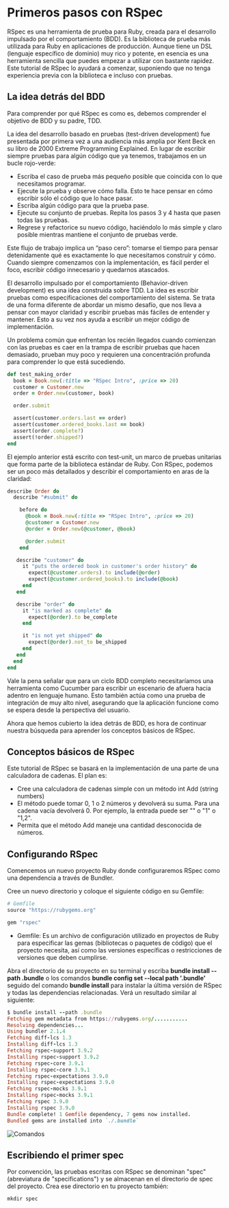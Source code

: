 # Primeros pasos con RSpec
RSpec es una herramienta de prueba para Ruby, creada para el desarrollo impulsado por el comportamiento (BDD). Es la biblioteca de prueba más utilizada para Ruby en aplicaciones de producción. Aunque tiene un DSL (lenguaje específico de dominio) muy rico y potente, en esencia es una herramienta sencilla que puedes empezar a utilizar con bastante rapidez. Este tutorial de RSpec lo ayudará a comenzar, suponiendo que no tenga experiencia previa con la biblioteca e incluso con pruebas.

## La idea detrás del BDD
Para comprender por qué RSpec es como es, debemos comprender el objetivo de BDD y su padre, TDD.

La idea del desarrollo basado en pruebas (test-driven development) fue presentada por primera vez a una audiencia más amplia por Kent Beck en su libro de 2000 Extreme Programming Explained. En lugar de escribir siempre pruebas para algún código que ya tenemos, trabajamos en un bucle rojo-verde:
* Escriba el caso de prueba más pequeño posible que coincida con lo que necesitamos programar.
* Ejecute la prueba y observe cómo falla. Esto te hace pensar en cómo escribir sólo el código que lo hace pasar.
* Escriba algún código para que la prueba pase.
* Ejecute su conjunto de pruebas. Repita los pasos 3 y 4 hasta que pasen todas las pruebas.
* Regrese y refactorice su nuevo código, haciéndolo lo más simple y claro posible mientras mantiene el conjunto de pruebas verde.

Este flujo de trabajo implica un “paso cero”: tomarse el tiempo para pensar detenidamente qué es exactamente lo que necesitamos construir y cómo. Cuando siempre comenzamos con la implementación, es fácil perder el foco, escribir código innecesario y quedarnos atascados.

El desarrollo impulsado por el comportamiento (Behavior-driven development) es una idea construida sobre TDD. La idea es escribir pruebas como especificaciones del comportamiento del sistema. Se trata de una forma diferente de abordar un mismo desafío, que nos lleva a pensar con mayor claridad y escribir pruebas más fáciles de entender y mantener. Esto a su vez nos ayuda a escribir un mejor código de implementación.

Un problema común que enfrentan los recién llegados cuando comienzan con las pruebas es caer en la trampa de escribir pruebas que hacen demasiado, prueban muy poco y requieren una concentración profunda para comprender lo que está sucediendo.

``` ruby
def test_making_order
  book = Book.new(:title => "RSpec Intro", :price => 20)
  customer = Customer.new
  order = Order.new(customer, book)

  order.submit

  assert(customer.orders.last == order)
  assert(customer.ordered_books.last == book)
  assert(order.complete?)
  assert(!order.shipped?)
end
```
El ejemplo anterior está escrito con test-unit, un marco de pruebas unitarias que forma parte de la biblioteca estándar de Ruby.
Con RSpec, podemos ser un poco más detallados y describir el comportamiento en aras de la claridad:
``` ruby
describe Order do
  describe "#submit" do

    before do
      @book = Book.new(:title => "RSpec Intro", :price => 20)
      @customer = Customer.new
      @order = Order.new(@customer, @book)

      @order.submit
    end

   describe "customer" do
     it "puts the ordered book in customer's order history" do
       expect(@customer.orders).to include(@order)
       expect(@customer.ordered_books).to include(@book)
     end
   end

   describe "order" do
     it "is marked as complete" do
       expect(@order).to be_complete
     end

     it "is not yet shipped" do
       expect(@order).not_to be_shipped
     end
   end
  end
end
```
Vale la pena señalar que para un ciclo BDD completo necesitaríamos una herramienta como Cucumber para escribir un escenario de afuera hacia adentro en lenguaje humano. Esto también actúa como una prueba de integración de muy alto nivel, asegurando que la aplicación funcione como se espera desde la perspectiva del usuario.

Ahora que hemos cubierto la idea detrás de BDD, es hora de continuar nuestra búsqueda para aprender los conceptos básicos de RSpec.

## Conceptos básicos de RSpec
Este tutorial de RSpec se basará en la implementación de una parte de una calculadora de cadenas. El plan es:
* Cree una calculadora de cadenas simple con un método int Add (string numbers)
* El método puede tomar 0, 1 o 2 números y devolverá su suma. Para una cadena vacía devolverá 0. Por ejemplo, la entrada puede ser "" o "1" o "1,2".
* Permita que el método Add maneje una cantidad desconocida de números.

## Configurando RSpec
Comencemos un nuevo proyecto Ruby donde configuraremos RSpec como una dependencia a través de Bundler.

Cree un nuevo directorio y coloque el siguiente código en su Gemfile:
``` ruby
# Gemfile
source "https://rubygems.org"

gem "rspec"
```
- Gemfile: Es un archivo de configuración utilizado en proyectos de Ruby para especificar las gemas (bibliotecas o paquetes de código) que el proyecto necesita, así como las versiones específicas o restricciones de versiones que deben cumplirse.

Abra el directorio de su proyecto en su terminal y escriba **bundle install --path .bundle** o los comandos **bundle config set --local path '.bundle'** seguido del comando **bundle install** para instalar la última versión de RSpec y todas las dependencias relacionadas. Verá un resultado similar al siguiente:
``` ruby
$ bundle install --path .bundle
Fetching gem metadata from https://rubygems.org/...........
Resolving dependencies...
Using bundler 2.1.4
Fetching diff-lcs 1.3
Installing diff-lcs 1.3
Fetching rspec-support 3.9.2
Installing rspec-support 3.9.2
Fetching rspec-core 3.9.1
Installing rspec-core 3.9.1
Fetching rspec-expectations 3.9.0
Installing rspec-expectations 3.9.0
Fetching rspec-mocks 3.9.1
Installing rspec-mocks 3.9.1
Fetching rspec 3.9.0
Installing rspec 3.9.0
Bundle complete! 1 Gemfile dependency, 7 gems now installed.
Bundled gems are installed into `./.bundle`
```
![Comandos](Imágenes/BundleInstall.png)

## Escribiendo el primer spec
Por convención, las pruebas escritas con RSpec se denominan "spec" (abreviatura de "specifications") y se almacenan en el directorio de spec del proyecto. Crea ese directorio en tu proyecto también:

``` ruby
mkdir spec
```


















